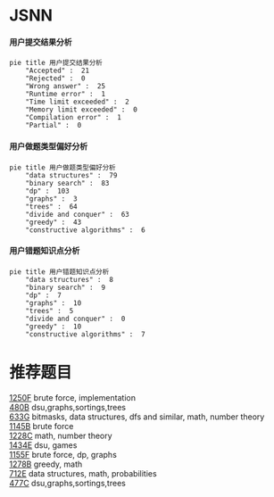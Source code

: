 # JSNN

<!-- tabs:start -->



#### **用户提交结果分析**

```mermaid
pie title 用户提交结果分析
    "Accepted" :  21
    "Rejected" :  0
    "Wrong answer" :  25
    "Runtime error" :  1
    "Time limit exceeded" :  2
    "Memory limit exceeded" :  0
    "Compilation error" :  1
    "Partial" :  0
```

#### **用户做题类型偏好分析**

```mermaid
pie title 用户做题类型偏好分析
    "data structures" :  79
    "binary search" :  83
    "dp" :  103
    "graphs" :  3
    "trees" :  64
    "divide and conquer" :  63
    "greedy" :  43
    "constructive algorithms" :  6
```
#### **用户错题知识点分析**

```mermaid
pie title 用户错题知识点分析
    "data structures" :  8
    "binary search" :  9
    "dp" :  7
    "graphs" :  10
    "trees" :  5
    "divide and conquer" :  0
    "greedy" :  10
    "constructive algorithms" :  7
```



<!-- tabs:end -->
# 推荐题目
[1250F](https://codeforces.com/contest/1250/problem/F)		brute force,
                        implementation		  
[480B](https://codeforces.com/contest/480/problem/B)		dsu,graphs,sortings,trees		  
[633G](https://codeforces.com/contest/633/problem/G)		bitmasks,
                        data structures,
                        dfs and similar,
                        math,
                        number theory		  
[1145B](https://codeforces.com/contest/1145/problem/B)		brute force		  
[1228C](https://codeforces.com/contest/1228/problem/C)		math,
                        number theory		  
[1434E](https://codeforces.com/contest/1434/problem/E)		dsu,
                        games		  
[1155F](https://codeforces.com/contest/1155/problem/F)		brute force,
                        dp,
                        graphs		  
[1278B](https://codeforces.com/contest/1278/problem/B)		greedy,
                        math		  
[712E](https://codeforces.com/contest/712/problem/E)		data structures,
                        math,
                        probabilities		  
[477C](https://codeforces.com/contest/477/problem/C)		dsu,graphs,sortings,trees		  
